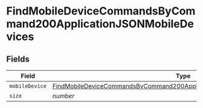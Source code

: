 # FindMobileDeviceCommandsByCommand200ApplicationJSONMobileDevices


## Fields

| Field                                                                                                                                                                                   | Type                                                                                                                                                                                    | Required                                                                                                                                                                                | Description                                                                                                                                                                             | Example                                                                                                                                                                                 |
| --------------------------------------------------------------------------------------------------------------------------------------------------------------------------------------- | --------------------------------------------------------------------------------------------------------------------------------------------------------------------------------------- | --------------------------------------------------------------------------------------------------------------------------------------------------------------------------------------- | --------------------------------------------------------------------------------------------------------------------------------------------------------------------------------------- | --------------------------------------------------------------------------------------------------------------------------------------------------------------------------------------- |
| `mobileDevice`                                                                                                                                                                          | [FindMobileDeviceCommandsByCommand200ApplicationJSONMobileDevicesMobileDevice](../../models/operations/findmobiledevicecommandsbycommand200applicationjsonmobiledevicesmobiledevice.md) | :heavy_minus_sign:                                                                                                                                                                      | N/A                                                                                                                                                                                     |                                                                                                                                                                                         |
| `size`                                                                                                                                                                                  | *number*                                                                                                                                                                                | :heavy_minus_sign:                                                                                                                                                                      | N/A                                                                                                                                                                                     | 1                                                                                                                                                                                       |
